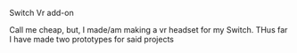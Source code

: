 
Switch Vr add-on

Call me cheap, but, I made/am making a vr headset for my Switch. THus far I have made two prototypes for said projects

